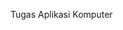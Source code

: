 Tugas Aplikasi Komputer


<!---Tugas Aplikasi Komputer
Tuziaafianyresta/Tuziaafianyresta is a ✨ special ✨ repository because its `README.md` (this file) appears on your GitHub profile.
You can click the Preview link to take a look at your changes.
--->
